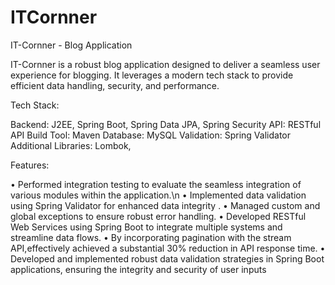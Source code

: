 # ITCornner
IT-Cornner - Blog Application

IT-Cornner is a robust blog application designed to deliver a seamless user experience for blogging. It leverages a modern tech stack to provide efficient data handling, security, and performance.

Tech Stack:

Backend: J2EE, Spring Boot, Spring Data JPA, Spring Security
API: RESTful API
Build Tool: Maven
Database: MySQL
Validation: Spring Validator
Additional Libraries: Lombok,

Features:

• Performed integration testing to evaluate the seamless integration of various modules within the application.\n
• Implemented data validation using Spring Validator for enhanced data integrity .
• Managed custom and global exceptions to ensure robust error handling.
• Developed RESTful Web Services using Spring Boot to integrate multiple systems and streamline data flows.
• By incorporating pagination with the stream API,effectively achieved a substantial 30% reduction in API response time.
• Developed and implemented robust data validation strategies in Spring Boot applications, ensuring the integrity and security of user inputs

